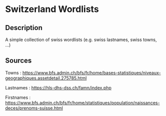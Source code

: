 # Switzerland Wordlists
## Description
A simple collection of swiss wordlists (e.g. swiss lastnames, swiss towns, ...)
## Sources
Towns : https://www.bfs.admin.ch/bfs/fr/home/bases-statistiques/niveaux-geographiques.assetdetail.275785.html

Lastnames : https://hls-dhs-dss.ch/famn/index.php

Firstnames : https://www.bfs.admin.ch/bfs/fr/home/statistiques/population/naissances-deces/prenoms-suisse.html
